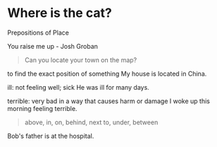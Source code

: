 # Where is the cat?
Prepositions of Place

You raise me up - Josh Groban

> Can you locate your town on the map?

to find the exact position of something
My house is located in China.

ill: not feeling well; sick
He was ill for many days.

terrible: very bad in a way that causes harm or damage
I woke up this morning feeling terrible.

> above, in, on, behind, next to, under, between

Bob's father is at the hospital.